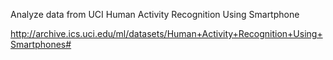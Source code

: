 Analyze data from UCI Human Activity Recognition Using Smartphone

http://archive.ics.uci.edu/ml/datasets/Human+Activity+Recognition+Using+Smartphones#
